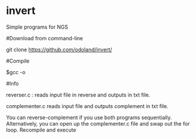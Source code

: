 # invert

Simple programs for NGS

#Download from command-line

git clone https://github.com/odoland/invert/

#Compile

$gcc -o

#Info

reverser.c :
  reads input file in reverse and outputs in txt file. 

complementer.c
  reads input file and outputs complement in txt file.
  
You can reverse-complement if you use both programs sequentially.
Alternatively, you can open up the complementer.c file and swap out the for loop. Recompile and execute
